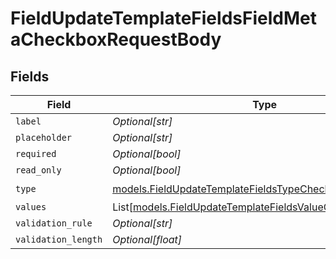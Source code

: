 # FieldUpdateTemplateFieldsFieldMetaCheckboxRequestBody


## Fields

| Field                                                                                                                      | Type                                                                                                                       | Required                                                                                                                   | Description                                                                                                                |
| -------------------------------------------------------------------------------------------------------------------------- | -------------------------------------------------------------------------------------------------------------------------- | -------------------------------------------------------------------------------------------------------------------------- | -------------------------------------------------------------------------------------------------------------------------- |
| `label`                                                                                                                    | *Optional[str]*                                                                                                            | :heavy_minus_sign:                                                                                                         | N/A                                                                                                                        |
| `placeholder`                                                                                                              | *Optional[str]*                                                                                                            | :heavy_minus_sign:                                                                                                         | N/A                                                                                                                        |
| `required`                                                                                                                 | *Optional[bool]*                                                                                                           | :heavy_minus_sign:                                                                                                         | N/A                                                                                                                        |
| `read_only`                                                                                                                | *Optional[bool]*                                                                                                           | :heavy_minus_sign:                                                                                                         | N/A                                                                                                                        |
| `type`                                                                                                                     | [models.FieldUpdateTemplateFieldsTypeCheckboxRequestBody2](../models/fieldupdatetemplatefieldstypecheckboxrequestbody2.md) | :heavy_check_mark:                                                                                                         | N/A                                                                                                                        |
| `values`                                                                                                                   | List[[models.FieldUpdateTemplateFieldsValueCheckbox](../models/fieldupdatetemplatefieldsvaluecheckbox.md)]                 | :heavy_minus_sign:                                                                                                         | N/A                                                                                                                        |
| `validation_rule`                                                                                                          | *Optional[str]*                                                                                                            | :heavy_minus_sign:                                                                                                         | N/A                                                                                                                        |
| `validation_length`                                                                                                        | *Optional[float]*                                                                                                          | :heavy_minus_sign:                                                                                                         | N/A                                                                                                                        |